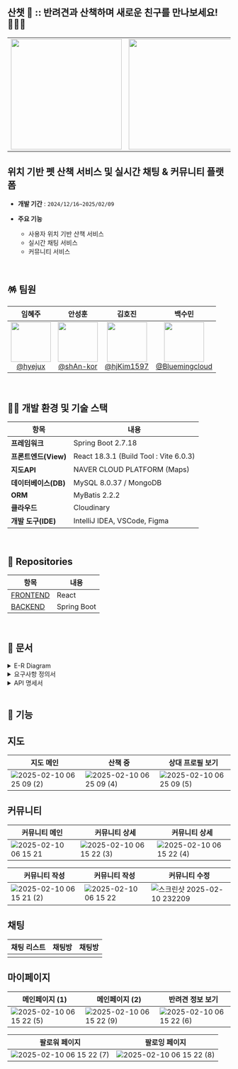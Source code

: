 ## 산챗 🐶 :: 반려견과 산책하며 새로운 친구를 만나보세요! 🚶‍♂️💬


|  |  |  | 
| --- | --- | --- |
| <img src="https://github.com/user-attachments/assets/faa6f242-0f39-4419-963c-d531b611d4bb" width="250px" hegiht=""> | <img src="https://github.com/user-attachments/assets/da11ca85-ffb1-4ea4-9e4a-f26da69d7bbb" width="250px" hegiht=""> | <img src="https://github.com/user-attachments/assets/59439d52-5412-402c-89e0-768cfd07dd31" width="250px" hegiht=""> | 



##  위치 기반 펫 산책 서비스 및 실시간 채팅 & 커뮤니티 플랫폼

- **개발 기간** : `2024/12/16~2025/02/09`
- **주요 기능**

    - 사용자 위치 기반 산책 서비스
    - 실시간 채팅 서비스
    - 커뮤니티 서비스
<br/>

## 🪅 팀원

| **임혜주** | **안성훈** | **김호진** | **백수민** |
| :------: |  :------: | :------: | :------: |
| [<img src="https://avatars.githubusercontent.com/u/129069292?v=4" height=90> <br/> @hyejux](https://github.com/hyejux) | [<img src="https://avatars.githubusercontent.com/u/53287605?v=4" height=90> <br/> @shAn-kor](https://github.com/shAn-kor) | [<img src="https://avatars.githubusercontent.com/u/172233929?v=4" height=90> <br/> @hjKim1597](https://github.com/hjKim1597) |[<img src="https://avatars.githubusercontent.com/u/172233897?v=4" height=90> <br/> @Bluemingcloud](https://github.com/Bluemingcloud) |

<br/>

## 🤹‍♂️ 개발 환경 및 기술 스택

| 항목 | 내용 |
|---|---|
| **프레임워크** | Spring Boot 2.7.18 |
| **프론트엔드(View)** | React 18.3.1 (Build Tool : Vite 6.0.3) |
| **지도API** | NAVER CLOUD PLATFORM (Maps) |
| **데이터베이스(DB)** | MySQL 8.0.37 / MongoDB |
| **ORM** | MyBatis 2.2.2 |
| **클라우드** | Cloudinary |
| **개발 도구(IDE)** | IntelliJ IDEA, VSCode, Figma |
<br/>



## 🎡 Repositories

| 항목 | 내용 |
| --- | --- |
| [FRONTEND](https://github.com/SanChatOrg/front-end)  | React
| [BACKEND](https://github.com/SanChatOrg/back-end) | Spring Boot

<br/>

## 🎡 문서

<details>
  <summary>E-R Diagram</summary>

![ERD](https://github.com/user-attachments/assets/4df85f33-5b76-4866-b76f-f00709c6f9dc)
</details>


<details>
  <summary>요구사항 정의서</summary>

![요구사항 정의서](https://github.com/user-attachments/assets/b4610f94-f463-4b6d-a0a7-201ad32413b9)
</details>


<details>
  <summary>API 명세서</summary>
 

</details>

<br/>





## 🧩 기능








## 지도



| 지도 메인 | 산책 중 | 상대 프로필 보기  |
| --- | --- | --- |
 ![2025-02-10 06 25 09 (2)](https://github.com/user-attachments/assets/27cc7e9f-6c0d-4d3a-9825-371c2e1fc9d3) | ![2025-02-10 06 25 09 (4)](https://github.com/user-attachments/assets/a439ec3c-b511-49c1-94b9-e73454919956) | ![2025-02-10 06 25 09 (5)](https://github.com/user-attachments/assets/7e0f13d5-e175-4188-bc2d-7df504798541) 








## 커뮤니티

| 커뮤니티 메인 | 커뮤니티 상‍‍세 | 커뮤니티 상‍‍세 |
| --- | --- | --- |
![2025-02-10 06 15 21](https://github.com/user-attachments/assets/1c98bed0-0541-42fa-8ab7-b4dd6787b3e9) | ![2025-02-10 06 15 22 (3)](https://github.com/user-attachments/assets/4c217ee0-e42e-477d-bd4d-68afab32a82b) |  ![2025-02-10 06 15 22 (4)](https://github.com/user-attachments/assets/b61cedfd-e2ea-46ae-9e83-7da543da9aaf)

| 커뮤니티 작성 | 커뮤니티 작성 | 커뮤니티 수정 |
| --- | --- | --- |
| ![2025-02-10 06 15 21 (2)](https://github.com/user-attachments/assets/fa60fb11-ac4a-4feb-a901-2447cf8a8e21)  | ![2025-02-10 06 15 22](https://github.com/user-attachments/assets/db0771e0-77ca-4a58-9c53-0135f2ebe8ef) |  ![스크린샷 2025-02-10 232209](https://github.com/user-attachments/assets/9e2d9c77-2b31-4585-9252-003a9e0cfe47)







## 채팅

| 채팅 리스트 | 채팅방 | 채팅방 | 
| --- | --- | --- |
|  |    |    |   




## **마이페이지**




| 메인페이지 (1) | 메인페이지 (2) | 반려견 정보 보기 |  
| --- | --- | --- |
|![2025-02-10 06 15 22 (5)](https://github.com/user-attachments/assets/e2cbf54a-da05-4335-bf4d-073291876548) | ![2025-02-10 06 15 22 (9)](https://github.com/user-attachments/assets/266c8fdd-fe38-42d3-bead-3df1a26b5025) |  ![2025-02-10 06 15 22 (6)](https://github.com/user-attachments/assets/d5e07f81-8dab-4b85-94fe-969af5a0a75f)

| 팔로워 페이지 | 팔로잉 페이지 | 
| --- | --- |
![2025-02-10 06 15 22 (7)](https://github.com/user-attachments/assets/20c44a46-a7f0-4887-becf-0308d69a244c) | ![2025-02-10 06 15 22 (8)](https://github.com/user-attachments/assets/0f07248f-52ee-49f4-b202-e87828913603)

